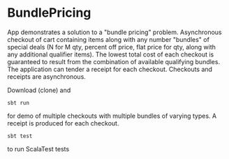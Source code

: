 # BundlePricing

App demonstrates a solution to a "bundle pricing" problem. Asynchronous checkout of cart containing items along with any number "bundles" of special deals (N for M qty, percent off price, flat price for qty, along with any additional qualifier items). The lowest total cost of each checkout is guaranteed to result from the combination of available qualifying bundles. The application can tender a receipt for each checkout. Checkouts and receipts are asynchronous.

Download (clone) and

    sbt run
    
for demo of multiple checkouts with multiple bundles of varying types. A receipt is produced for each checkout.
    
    sbt test
    
to run ScalaTest tests
